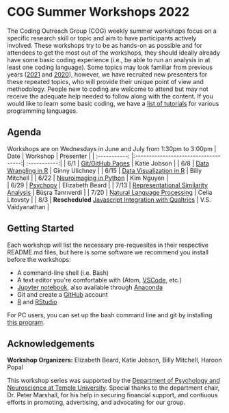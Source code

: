 # COG Summer Workshops 2022

The Coding Outreach Group (COG) weekly summer workshops focus on a specific research skill or topic and aim to have participants actively involved. These workshops try to be as hands-on as possible and for attendees to get the most out of the workshops, they should ideally already have some basic coding experience (i.e., be able to run an analysis in at least one coding language). Some topics may look familiar from previous years ([2021](https://github.com/TU-Coding-Outreach-Group/cog_summer_workshops_2021) and [2020](https://github.com/TU-Coding-Outreach-Group/cog_summer_workshops_2020)), however, we have recruited new presenters for these repeated topics, who will provide their unique point of view and methodology. People new to coding are welcome to attend but may not receive the adequate help needed to follow along with the content. If you would like to learn some basic coding, we have a [list of tutorials](https://github.com/TU-Coding-Outreach-Group/Tutorials/blob/master/index.md) for various programming languages.

## Agenda
Workshops are on Wednesdays in June and July from 1:30pm to 3:00pm
| Date        | Workshop                             | Presenter  |
| :-----------: |:------------------------------------:| :-----------:|
| 6/1    | [Git/GitHub Pages](https://github.com/TU-Coding-Outreach-Group/cog_summer_workshops_2022/tree/main/github)                       | Katie Jobson |
| 6/8    | [Data Wrangling in R](https://github.com/TU-Coding-Outreach-Group/cog_summer_workshops_2022/tree/main/data-wrangling-in-r)                             | Ginny Ulichney |
| 6/15    | [Data Visualization in R](https://github.com/TU-Coding-Outreach-Group/cog_summer_workshops_2022/tree/main/data-visualization-in-r)      | Billy Mitchell |
| 6/22    | [Neuroimaging in Python](https://github.com/TU-Coding-Outreach-Group/cog_summer_workshops_2022/tree/main/neuroimaging-in-python) | Kim Nguyen |                          
| 6/29    | [Psychopy](https://github.com/TU-Coding-Outreach-Group/cog_summer_workshops_2022/tree/main/psychopy)                               | Elizabeth Beard |
| 7/13    | [Representational Similarity Analysis](https://github.com/TU-Coding-Outreach-Group/cog_summer_workshops_2022/tree/main/rsa)                 | Büşra Tanrıverdi |
| 7/20    | [Natural Language Processing](https://github.com/TU-Coding-Outreach-Group/cog_summer_workshops_2022/tree/main/nlp)                     | Celia Litovsty |
| 8/3    | **Rescheduled** [Javascript Integration with Qualtrics](https://github.com/TU-Coding-Outreach-Group/cog_summer_workshops_2022/tree/main/javascript-qualtrics)                 | V.S. Vaidyanathan |


## Getting Started
Each workshop will list the necessary pre-requesites in their respective README.md files, but here is some software we recommend you install before the workshops:
- A command-line shell (i.e. Bash)
- A text editor you're comfortable with (Atom, [VSCode](https://code.visualstudio.com/), etc.)
- [Jupyter notebook](https://jupyter.org/install), also available through [Anaconda](https://www.anaconda.com/products/individual#Downloads)
- Git and create a [GitHub](https://github.com/) account
- [R](https://archive.linux.duke.edu/cran/) and [RStudio](https://www.rstudio.com/products/rstudio/download/#download)

For PC users, you can set up the bash command line and git by installing [this program](https://gitforwindows.org/).


## Acknowledgements

__**Workshop Organizers:**__ Elizabeth Beard, Katie Jobson, Billy Mitchell, Haroon Popal

This workshop series was supported by the [Department of Psychology and Neuroscience at Temple University](https://liberalarts.temple.edu/academics/departments-and-programs/psychology). Special thanks to the department chair, Dr. Peter Marshall, for his help in securing financial support, and contiuous efforts in promoting, advertising, and advocating for our group.
